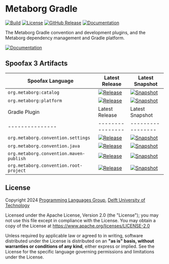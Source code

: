 <!--
!! THIS FILE WAS GENERATED USING repoman !!
Modify `repo.yaml` instead and use `repoman` to update this file
See: https://github.com/metaborg/metaborg-gradle/
-->

# Metaborg Gradle
[![Build][github-badge:build]][github:build]
[![License][license-badge]][license]
[![GitHub Release][github-badge:release]][github:release]
[![Documentation][documentation-badge]][documentation]

The Metaborg Gradle convention and development plugins, and the Metaborg dependency management and Gradle platform.


[![Documentation][documentation-button]][documentation]

## Spoofax 3 Artifacts

| Spoofax Language | Latest Release | Latest Snapshot |
|----------|----------------|-----------------|
| `org.metaborg:catalog` | [![Release][mvn-rel-badge:org.metaborg:catalog]][mvn:org.metaborg:catalog] | [![Snapshot][mvn-snap-badge:org.metaborg:catalog]][mvn:org.metaborg:catalog] |
| `org.metaborg:platform` | [![Release][mvn-rel-badge:org.metaborg:platform]][mvn:org.metaborg:platform] | [![Snapshot][mvn-snap-badge:org.metaborg:platform]][mvn:org.metaborg:platform] |
| Gradle Plugin | Latest Release | Latest Snapshot |
|---------------|----------------|-----------------|
| `org.metaborg.convention.settings` | [![Release][mvn-rel-badge:org.metaborg.convention.settings:org.metaborg.convention.settings.gradle.plugin]][mvn:org.metaborg.convention.settings:org.metaborg.convention.settings.gradle.plugin] | [![Snapshot][mvn-snap-badge:org.metaborg.convention.settings:org.metaborg.convention.settings.gradle.plugin]][mvn:org.metaborg.convention.settings:org.metaborg.convention.settings.gradle.plugin] |
| `org.metaborg.convention.java` | [![Release][mvn-rel-badge:org.metaborg.convention.java:org.metaborg.convention.java.gradle.plugin]][mvn:org.metaborg.convention.java:org.metaborg.convention.java.gradle.plugin] | [![Snapshot][mvn-snap-badge:org.metaborg.convention.java:org.metaborg.convention.java.gradle.plugin]][mvn:org.metaborg.convention.java:org.metaborg.convention.java.gradle.plugin] |
| `org.metaborg.convention.maven-publish` | [![Release][mvn-rel-badge:org.metaborg.convention.maven-publish:org.metaborg.convention.maven-publish.gradle.plugin]][mvn:org.metaborg.convention.maven-publish:org.metaborg.convention.maven-publish.gradle.plugin] | [![Snapshot][mvn-snap-badge:org.metaborg.convention.maven-publish:org.metaborg.convention.maven-publish.gradle.plugin]][mvn:org.metaborg.convention.maven-publish:org.metaborg.convention.maven-publish.gradle.plugin] |
| `org.metaborg.convention.root-project` | [![Release][mvn-rel-badge:org.metaborg.convention.root-project:org.metaborg.convention.root-project.gradle.plugin]][mvn:org.metaborg.convention.root-project:org.metaborg.convention.root-project.gradle.plugin] | [![Snapshot][mvn-snap-badge:org.metaborg.convention.root-project:org.metaborg.convention.root-project.gradle.plugin]][mvn:org.metaborg.convention.root-project:org.metaborg.convention.root-project.gradle.plugin] |


## License
Copyright 2024 [Programming Languages Group](https://pl.ewi.tudelft.nl/), [Delft University of Technology](https://www.tudelft.nl/)

Licensed under the Apache License, Version 2.0 (the "License"); you may not use this file except in compliance with the License. You may obtain a copy of the License at <https://www.apache.org/licenses/LICENSE-2.0>

Unless required by applicable law or agreed to in writing, software distributed under the License is distributed on an **"as is" basis, without warranties or conditions of any kind**, either express or implied. See the License for the specific language governing permissions and limitations under the License.

[github-badge:build]: https://img.shields.io/github/actions/workflow/status/metaborg/metaborg-gradle/build.yaml
[github:build]: https://github.com/metaborg/metaborg-gradle/actions
[license-badge]: https://img.shields.io/github/license/metaborg/metaborg-gradle
[license]: https://github.com/metaborg/metaborg-gradle/blob/main/LICENSE.md
[github-badge:release]: https://img.shields.io/github/v/release/metaborg/metaborg-gradle?display_name=release
[github:release]: https://github.com/metaborg/metaborg-gradle/releases
[documentation-badge]: https://img.shields.io/badge/docs-latest-brightgreen
[documentation]: https://spoofax.dev/metaborg-gradle/
[documentation-button]: https://img.shields.io/badge/Documentation-blue?style=for-the-badge&logo=googledocs&logoColor=white
[mvn:org.metaborg:catalog]: https://artifacts.metaborg.org/#nexus-search;gav~org.metaborg~catalog~~~
[mvn:org.metaborg:platform]: https://artifacts.metaborg.org/#nexus-search;gav~org.metaborg~platform~~~
[mvn:org.metaborg.convention.settings:org.metaborg.convention.settings.gradle.plugin]: https://artifacts.metaborg.org/#nexus-search;gav~org.metaborg.convention.settings~org.metaborg.convention.settings.gradle.plugin~~~
[mvn:org.metaborg.convention.java:org.metaborg.convention.java.gradle.plugin]: https://artifacts.metaborg.org/#nexus-search;gav~org.metaborg.convention.java~org.metaborg.convention.java.gradle.plugin~~~
[mvn:org.metaborg.convention.maven-publish:org.metaborg.convention.maven-publish.gradle.plugin]: https://artifacts.metaborg.org/#nexus-search;gav~org.metaborg.convention.maven-publish~org.metaborg.convention.maven-publish.gradle.plugin~~~
[mvn:org.metaborg.convention.root-project:org.metaborg.convention.root-project.gradle.plugin]: https://artifacts.metaborg.org/#nexus-search;gav~org.metaborg.convention.root-project~org.metaborg.convention.root-project.gradle.plugin~~~
[mvn-rel-badge:org.metaborg:catalog]: https://img.shields.io/nexus/r/org.metaborg/catalog?server=https%3A%2F%2Fartifacts.metaborg.org&label=%20
[mvn-rel-badge:org.metaborg:platform]: https://img.shields.io/nexus/r/org.metaborg/platform?server=https%3A%2F%2Fartifacts.metaborg.org&label=%20
[mvn-rel-badge:org.metaborg.convention.settings:org.metaborg.convention.settings.gradle.plugin]: https://img.shields.io/nexus/r/org.metaborg.convention.settings/org.metaborg.convention.settings.gradle.plugin?server=https%3A%2F%2Fartifacts.metaborg.org&label=%20
[mvn-rel-badge:org.metaborg.convention.java:org.metaborg.convention.java.gradle.plugin]: https://img.shields.io/nexus/r/org.metaborg.convention.java/org.metaborg.convention.java.gradle.plugin?server=https%3A%2F%2Fartifacts.metaborg.org&label=%20
[mvn-rel-badge:org.metaborg.convention.maven-publish:org.metaborg.convention.maven-publish.gradle.plugin]: https://img.shields.io/nexus/r/org.metaborg.convention.maven-publish/org.metaborg.convention.maven-publish.gradle.plugin?server=https%3A%2F%2Fartifacts.metaborg.org&label=%20
[mvn-rel-badge:org.metaborg.convention.root-project:org.metaborg.convention.root-project.gradle.plugin]: https://img.shields.io/nexus/r/org.metaborg.convention.root-project/org.metaborg.convention.root-project.gradle.plugin?server=https%3A%2F%2Fartifacts.metaborg.org&label=%20
[mvn-snap-badge:org.metaborg:catalog]: https://img.shields.io/nexus/s/org.metaborg/catalog?server=https%3A%2F%2Fartifacts.metaborg.org&label=%20
[mvn-snap-badge:org.metaborg:platform]: https://img.shields.io/nexus/s/org.metaborg/platform?server=https%3A%2F%2Fartifacts.metaborg.org&label=%20
[mvn-snap-badge:org.metaborg.convention.settings:org.metaborg.convention.settings.gradle.plugin]: https://img.shields.io/nexus/s/org.metaborg.convention.settings/org.metaborg.convention.settings.gradle.plugin?server=https%3A%2F%2Fartifacts.metaborg.org&label=%20
[mvn-snap-badge:org.metaborg.convention.java:org.metaborg.convention.java.gradle.plugin]: https://img.shields.io/nexus/s/org.metaborg.convention.java/org.metaborg.convention.java.gradle.plugin?server=https%3A%2F%2Fartifacts.metaborg.org&label=%20
[mvn-snap-badge:org.metaborg.convention.maven-publish:org.metaborg.convention.maven-publish.gradle.plugin]: https://img.shields.io/nexus/s/org.metaborg.convention.maven-publish/org.metaborg.convention.maven-publish.gradle.plugin?server=https%3A%2F%2Fartifacts.metaborg.org&label=%20
[mvn-snap-badge:org.metaborg.convention.root-project:org.metaborg.convention.root-project.gradle.plugin]: https://img.shields.io/nexus/s/org.metaborg.convention.root-project/org.metaborg.convention.root-project.gradle.plugin?server=https%3A%2F%2Fartifacts.metaborg.org&label=%20
